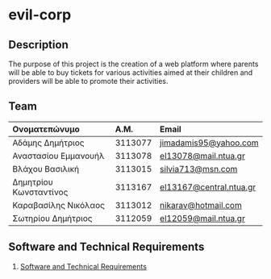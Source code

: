 # evil-corp

## Description

The purpose of this project is the creation of a web platform where parents
will be able to buy tickets for various activities aimed at their children and
providers will be able to promote their activities.

## Team

| Ονοματεπώνυμο          | Α.Μ.    | Email                   |
| :---                   | :---    | :---                    |
| Αδάμης Δημήτριος       | 3113077 | jimadamis95@yahoo.com   |
| Αναστασίου Εμμανουήλ   | 3113078 | el13078@mail.ntua.gr    |
| Βλάχου Βασιλική        | 3113015 | silvia713@msn.com       |
| Δημητρίου Κωνσταντίνος | 3113167 | el13167@central.ntua.gr |
| Καραβασίλης Νικόλαος   | 3113012 | nikarav@hotmail.com     |
| Σωτηρίου Δημήτριος     | 3112059 | el12059@mail.ntua.gr    |

## Software and Technical Requirements

1. [Software and Technical Requirements](./Requirements/Software_Requirements.md)
